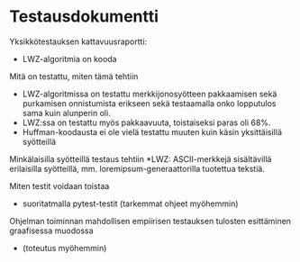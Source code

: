 # Testausdokumentti

Yksikkötestauksen kattavuusraportti:
* LWZ-algoritmia on kooda

Mitä on testattu, miten tämä tehtiin
* LWZ-algoritmissa on testattu merkkijonosyötteen pakkaamisen sekä purkamisen onnistumista erikseen sekä testaamalla onko lopputulos sama kuin alunperin oli.
* LWZ:ssa on testattu myös pakkaavuuta, toistaiseksi paras oli 68%.
* Huffman-koodausta ei ole vielä testattu muuten kuin käsin yksittäisillä syötteillä

Minkälaisilla syötteillä testaus tehtiin
*LWZ: ASCII-merkkejä sisältävillä erilaisilla syötteillä, mm. loremipsum-generaattorilla tuotettua tekstiä.

Miten testit voidaan toistaa
* suoritatmalla pytest-testit (tarkemmat ohjeet myöhemmin)

Ohjelman toiminnan mahdollisen empiirisen testauksen tulosten esittäminen graafisessa muodossa
* (toteutus myöhemmin)